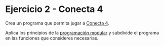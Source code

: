 # Ejercicio 2 - Conecta 4

Crea un programa que permita jugar a [Conecta 4](https://es.wikipedia.org/wiki/Conecta_4).

Aplica los principios de la [programación modular](https://es.wikipedia.org/wiki/Programaci%C3%B3n_modular) y subdivide el programa en las funciones que consideres necesarias.
